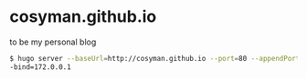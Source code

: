 # cosyman.github.io
to be my personal blog

```bash
$ hugo server --baseUrl=http://cosyman.github.io --port=80 --appendPort=false -
-bind=172.0.0.1
```